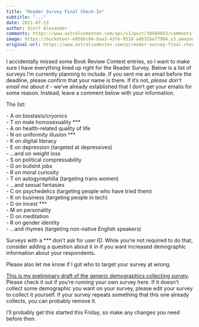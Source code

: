 ```yaml
---
title: "Reader Survey Final Check-In"
subtitle: "..."
date: 2021-07-13
author: Scott Alexander
comments: https://www.astralcodexten.com/api/v1/post/38684663/comments?&all_comments=true
image: https://bucketeer-e05bbc84-baa3-437e-9518-adb32be77984.s3.amazonaws.com/public/images/e03df3b5-337a-4222-84ac-85366ddf943b_2250x1500.jpeg
original-url: https://www.astralcodexten.com/p/reader-survey-final-check-in
---
```

I accidentally missed some Book Review Contest entries, so I want to make sure I have everything lined up right for the Reader Survey. Below is a list of surveys I’m currently planning to include. If you sent me an email before the deadline, please confirm that your name is there. If it’s not, _please don’t email me about it_ \- we’ve already established that I don’t get your emails for some reason. Instead, leave a comment below with your information.

The list:

\- A on biostasis/cryonics  
\- T on male homosexuality ***  
\- A on health-related quality of life  
\- N on uniformity illusion ***  
\- K on digital literacy  
\- E on depression (targeted at depressives)  
\- ...and on weight loss   
\- S on political compressability  
\- G on bullshit jobs   
\- R on moral curiosity  
\- T on autogynephilia (targeting trans women)  
\- ...and sexual fantasies   
\- C on psychedelics (targeting people who have tried them)  
\- K on business (targeting people in tech)  
\- D on incest ***  
\- M on personality  
\- D on meditation  
\- R on gender identity  
\- ...and rhymes (targeting non-native English speakers)

Surveys with a *** don’t ask for user ID. While you’re not required to do that, consider adding a question about it in if you want increased demographic information about your respondents.

Please also let me know if I got who to target your survey at wrong.

[This is my preliminary draft of the generic demographics collecting survey](https://forms.gle/wspjcPheNvFDf8kc6). Please check it out if you’re running your own survey here. If it doesn’t collect some demographic you want on your survey, please edit your survey to collect it yourself. If your survey repeats something that this one already collects, you can probably remove it.

I’ll probably get this started this Friday, so make any changes you need before then.
